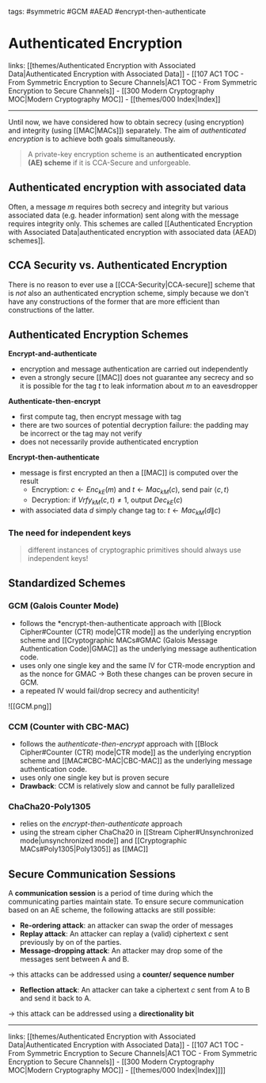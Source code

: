 tags: #symmetric #GCM #AEAD #encrypt-then-authenticate

# Authenticated Encryption

links: [[themes/Authenticated Encryption with Associated Data|Authenticated Encryption with Associated Data]] - [[107 AC1 TOC - From Symmetric Encryption to Secure Channels|AC1 TOC - From Symmetric Encryption to Secure Channels]] - [[300 Modern Cryptography MOC|Modern Cryptography MOC]] - [[themes/000 Index|Index]]

---

Until now, we have considered how to obtain secrecy (using encryption) and integrity (using [[MAC|MACs]]) separately. The aim of *authenticated encryption* is to achieve both goals simultaneously.

> A private-key encryption scheme is an **authenticated encryption (AE) scheme** if it is CCA-Secure and unforgeable.

## Authenticated encryption with associated data

Often, a message $m$ requires both secrecy and integrity but various associated data (e.g. header information) sent along with the message requires integrity only. This schemes are called [[Authenticated Encryption with Associated Data|authenticated encryption with associated data (AEAD) schemes]].

## CCA Security vs. Authenticated Encryption

There is no reason to ever use a [[CCA-Security|CCA-secure]] scheme that is *not* also an authenticated encryption scheme, simply because we don't have any constructions of the former that are more efficient than constructions of the latter.

## Authenticated Encryption Schemes

**Encrypt-and-authenticate**

- encryption and message authentication are carried out independently
- even a strongly secure [[MAC]] does not guarantee any secrecy and so it is possible for the tag $t$ to leak information about $m$ to an eavesdropper

**Authenticate-then-encrypt**

- first compute tag, then encrypt message with tag
- there are two sources of potential decryption failure: the padding may be incorrect or the tag may not verify
- does not necessarily provide authenticated encryption

**Encrypt-then-authenticate**

- message is first encrypted an then a [[MAC]] is computed over the result
	- Encryption: $c \leftarrow Enc_{kE}(m)$ and $t \leftarrow Mac_{kM}(c)$, send pair $\langle c, t \rangle$
	- Decryption: if $Vrfy_{kM}(c, t) \neq 1$, output $Dec_{kE}(c)$
- with associated data $d$ simply change tag to: $t \leftarrow Mac_{kM}(d \| c)$

### The need for independent keys

> different instances of cryptographic primitives should always use independent keys!

## Standardized Schemes

### GCM (Galois Counter Mode)

- follows the *encrypt-then-authenticate approach with [[Block Cipher#Counter (CTR) mode|CTR mode]] as the underlying encryption  scheme and [[Cryptographic MACs#GMAC (Galois Message Authentication Code)|GMAC]] as the underlying message authentication code.
- uses only one single key and the same IV for CTR-mode encryption and as the nonce for GMAC $\rightarrow$ Both these changes can be proven secure in GCM.
- a repeated IV would fail/drop secrecy and authenticity!

![[GCM.png]]

### CCM (Counter with CBC-MAC)

- follows the a*uthenticate-then-encrypt* approach with [[Block Cipher#Counter (CTR) mode|CTR mode]] as the underlying encryption scheme and [[MAC#CBC-MAC|CBC-MAC]] as the underlying message authentication code.
- uses only one single key but is proven secure
- **Drawback**: CCM is relatively slow and cannot be fully parallelized

### ChaCha20-Poly1305

- relies on the *encrypt-then-authenticate* approach
- using the stream cipher ChaCha20 in [[Stream Cipher#Unsynchronized mode|unsynchronized mode]] and [[Cryptographic MACs#Poly1305|Poly1305]] as [[MAC]]

## Secure Communication Sessions

A **communication session** is a period of time during which the communicating parties maintain state. To ensure secure communication based on an AE scheme, the following attacks are still possible:

- **Re-ordering attack**: an attacker can swap the order of messages
- **Replay attack**: An attacker can replay a (valid) ciphertext $c$ sent previously by on of the parties.
- **Message-dropping attack**: An attacker may drop some of the messages sent between A and B.

$\rightarrow$ this attacks can be addressed using a **counter/ sequence number**

- **Reflection attack**: An attacker can take a ciphertext $c$ sent from A to B and send it back to A.

$\rightarrow$ this attack can be addressed using a **directionality bit**

---
links: [[themes/Authenticated Encryption with Associated Data|Authenticated Encryption with Associated Data]] - [[107 AC1 TOC - From Symmetric Encryption to Secure Channels|AC1 TOC - From Symmetric Encryption to Secure Channels]] - [[300 Modern Cryptography MOC|Modern Cryptography MOC]] - [[themes/000 Index|Index]]]]
